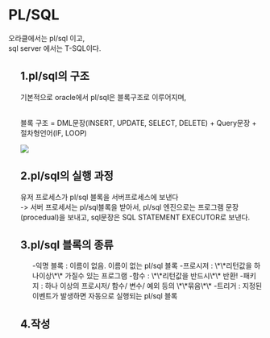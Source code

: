 <h1>PL/SQL</h1>
  오라클에서는 pl/sql 이고,<br>
  sql server 에서는 T-SQL이다.
  
<ol> 
<h2>1.pl/sql의 구조</h2>
  기본적으로 oracle에서 pl/sql은 블록구조로 이루어지며, <br><br>
  
   블록 구조  = DML문장(INSERT, UPDATE, SELECT, DELETE) + Query문장 + 절차형언어(IF, LOOP)
   <br>
   
   ![](http://wiki.gurubee.net/download/attachments/26744176/SQL_231.jpg)
   
<h2>2.pl/sql의 실행 과정</h2>
유저 프로세스가 pl/sql 블록을 서버프로세스에 보낸다<br>
-> 서버 프로세서는 pl/sql블록을 받아서, pl/sql 엔진으로는 프로그램 문장(procedual)을 보내고, sql문장은 SQL STATEMENT EXECUTOR로 보낸다. <br>
<h2>3.pl/sql 블록의 종류</h2>
<ul>
  -익명 블록 : 이름이 없음. 이름이 없는 pl/sql 블록
  -프로시저 : \*\*리턴값을 하나이상\*\* 가질수 있는 프로그램
  -함수 : \*\*리턴값을 반드시\*\* 반환!
  -패키지 : 하나 이상의 프로시저/ 함수/ 변수/ 예외 등의 \*\*묶음\*\*
  -트리거 : 지정된 이벤트가 발생하면 자동으로 실행되는 pl/sql 블록
 </ul>
<h2>4.작성</h2>

</ol>
